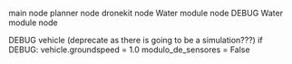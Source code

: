 main node
planner node
dronekit node
Water module node
DEBUG Water module node


DEBUG vehicle (deprecate as there is going to be a simulation???)
	if DEBUG:
	vehicle.groundspeed = 1.0
	modulo_de_sensores = False
